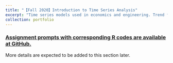 ```yaml
---
title: "【Fall 2020】Introduction to Time Series Analysis"
excerpt: "Time series models used in economics and engineering. Trend fitting, autoregressive and moving average models and spectral analysis, Kalman filtering, and state-space models. Seasonality, transformations, and introduction to financial time series. <br/><img src='/images/4_stats207.png'>"
collection: portfolio
---
```


### [Assignment prompts with corresponding R codes are available at GitHub.](https://github.com/chkao831/FA20_Introduction-to-Time-Series-Analysis_StanfordSTATS207)

More details are expected to be added to this section later.
